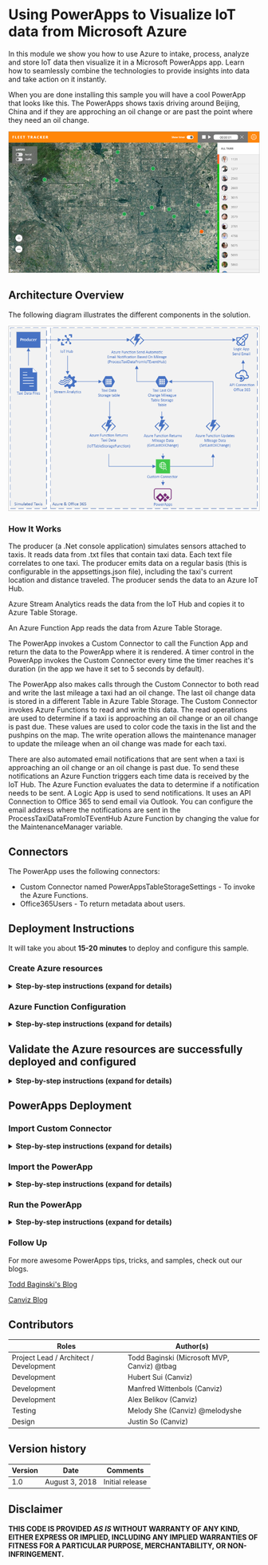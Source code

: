 # Using PowerApps to Visualize IoT data from Microsoft Azure

In this module we show you how to use Azure to intake, process, analyze and store IoT data then visualize it in a Microsoft PowerApps app. Learn how to seamlessly combine the technologies to provide insights into data and take action on it instantly.

When you are done installing this sample you will have a cool PowerApp that looks like this.  The PowerApps shows taxis driving around Beijing, China and if they are approching an oil change or are past the point where they need an oil change.

<kbd>![PowerApp](images/powerapps-iot-view.png)</kbd>

## Architecture Overview

The following diagram illustrates the different components in the solution.

<kbd>![Architecture](images/powerapps-iot-architecture.png)</kbd>

### How It Works

The producer (a .Net console application) simulates sensors attached to taxis.  It reads data from .txt files that contain taxi data.  Each text file correlates to one taxi.  The producer emits data on a regular basis (this is configurable in the appsettings.json file), including the taxi's current location and distance traveled.  The producer sends the data to an Azure IoT Hub.

Azure Stream Analytics reads the data from the IoT Hub and copies it to Azure Table Storage. 

An Azure Function App reads the data from Azure Table Storage.

The PowerApp invokes a Custom Connector to call the Function App and return the data to the PowerApp where it is rendered.  A timer control in the PowerApp invokes the Custom Connector every time the timer reaches it's duration (in the app we have it set to 5 seconds by default).

The PowerApp also makes calls through the Custom Connector to both read and write the last mileage a taxi had an oil change.  The last oil change data is stored in a different Table in Azure Table Storage.  The Custom Connector invokes Azure Functions to read and write this data.  The read operations are used to determine if a taxi is approaching an oil change or an oil change is past due.  These values are used to color code the taxis in the list and the pushpins on the map.  The write operation allows the maintenance manager to update the mileage when an oil change was made for each taxi. 

There are also automated email notifications that are sent when a taxi is approaching an oil change or an oil change is past due.  To send these notifications an Azure Function triggers each time data is received by the IoT Hub.  The Azure Function evaluates the data to determine if a notification needs to be sent.  A Logic App is used to send notifications.  It uses an API Connection to Office 365 to send email via Outlook.  You can configure the email address where the notifications are sent in the ProcessTaxiDataFromIoTEventHub Azure Function by changing the value for the MaintenanceManager variable.

## Connectors

The PowerApp uses the following connectors:

- Custom Connector named PowerAppsTableStorageSettings - To invoke the Azure Functions.
- Office365Users - To return metadata about users.

## Deployment Instructions

It will take you about **15-20 minutes** to deploy and configure this sample.

### Create Azure resources

<details>

We have created an ARM template that deploys most of the Azure resources automatically for you.  This section describes how to use the ARM template to deploy the Azure resources.  The ARM template deploys and configures these components:

- App Service	
- App Service plan	
- IoT Hub	
- API Connection	
- Logic app	
- Storage account	
- Stream Analytics job

<summary><strong>Step-by-step instructions (expand for details)</strong></summary><p>

1. Log into the Azure Management Portal with an account that has permissions to deploy new Azure resources.
2. To deploy the custom ARM template through the portal, click **Create a resource** and search for **Template Deployment** until you can select it from the options.
3. Click **Template Deployment**.
4. Click **Create**.
5. You see several options for creating a template. Click **Build your own template in the editor**.
6. You now have a blank template that is available for customizing. Delete the JSON in the blank template, then copy and paste the JSON from the [azuredeploy.json](./azuredeploy.json) file into the editor.
7. Click **Save**.
8. Enter a name for the **Resource group**.

    ![Template Deployment](images/powerapps-iot-templatedeployment.png)

10. Check the **I agree to the terms and conditions stated above** checkbox.
11. Click **Purchase**.
12. Please DO NOT close the browser window running the Azure resource deployment.  
13. After the Azure resources are deployed successfully, click the **Microsoft.Template** link to see the output values for **FUNCTIONAPPNAME**, and **IOTHUBENDPOINTPATH**.  
14. **Copy and paste** these values into a text file.
15. **Save** the text file.

    You will use the values in subsequent steps.

	<kbd>![Deployment result](images/powerapps-iot-deploymentresult.png)</kbd>

16. In the Notifications, click **Go to resource group**.

	<kbd>![Go to resource group](images/powerapps-iot-resource-group.png)</kbd>

17. In the **Overview** tab for the resource group, click **office365**.

	<kbd>![Go to resource group](images/powerapps-iot-office365.png)</kbd>

17. Under the menu in the **Overview** tab for the Office365 API Connection, click **This connection is not authenticated**.

	<kbd>![Go to resource group](images/powerapps-iot-office365-overview.png)</kbd>

17. Click **Authorize** to sign in with your account, then click **Save**.

	<kbd>![Office365 API Authorization](images/powerapps-iot-office365-auth.png)</kbd>

17. Return to the resource group, and click **IoTHub<xxx>**.

	<kbd>![IoT Hub](images/powerapps-iot-hub.png)</kbd>

17. Click the **IoT devices** tab.

	<kbd>![IoT Hub Devices](images/powerapps-iot-hub-devices.png)</kbd>

17. Click **Add**.

	<kbd>![Add device](images/powerapps-iot-hub-devices-add.png)</kbd>

17. Fill the field **Device Id**, then click **Save**.

    >In this case, the Device Id is `MyDotnetDevice`.

	<kbd>![Add device](images/powerapps-iot-hub-devices-form.png)</kbd>

17. Click the device you just created, then copy the **Connection string (primary key)** in the device details page, and save it as **IOT_HUB_CONNECTION_STRING** in your text file.

	<kbd>![Add device](images/powerapps-iot-hub-device-connection.png)</kbd>

</p></details>

### Azure Function Configuration

<details>

After the Azure resources are deployed you can deploy the Function App.  This section describes how to do that.

<summary><strong>Step-by-step instructions (expand for details)</strong></summary><p>

1. Open the file [Assets/ProcessTaxiDataFromIoTEventHub/function.json](./Assets/ProcessTaxiDataFromIoTEventHub/function.json)

2. Update the **bindings/path** value with the **IOTHUBENDPOINTPATH** value you saved in the text file.

   ```javascript
    {
      "bindings": [
        {
          "type": "eventHubTrigger",
          "name": "myEventHubMessage",
          "connection": "TaxiDataIoTHub_events_IOTHUB",
          "path": "taxidataiothub",
          "consumerGroup": "ProcessTaxiDataFromIoTEventHub",
          "cardinality": "many",
          "direction": "in"
        }
      ],
      "disabled": false
    }
   ```

1. In a web browser, go to https://<function_app_name>.scm.azurewebsites.net/DebugConsole

   >**Note:** Replace the <function_app_name> placeholder with the **FUNCTIONAPPNAME** value you saved in the text file.

2. Click **site**, then click **wwwroot** to go to the D:\home\site\wwwroot directory.

	>**Note:** You should configure the email address where the notifications are sent in the ProcessTaxiDataFromIoTEventHub Azure Function by changing the value for the MaintenanceManager variable before you upload the files.  You can also change this setting after the files are uploaded by editing it in the Azure Portal.
	
3. Upload the [GetLastOilChange](assets/), [IoTTableStorageFunction](assets/), [ProcessTaxiDataFromIoTEventHub](assets/) and [SetLastOilChange](assets/) folders by dragging and dropping them from your local file system to the wwwroot folder at the top half of the page.
 
   >**Note:** You may have to manually create the [GetLastOilChange](assets/), [IoTTableStorageFunction](assets/), [ProcessTaxiDataFromIoTEventHub](assets/) and [SetLastOilChange](assets/) folders in some browsers and then drag & drop the files into the new folder.

   <kbd>![App Service Folder](images/powerapps-iot-appwwwfolder.png)</kbd>

   After you upload the files, you will see them appear in the file list:

   <kbd>![Copy TableStorageFunction folder to wwwroot folder](images/powerapps-iot-copyfolder.png)</kbd>

</p></details>


##  Validate the Azure resources are successfully deployed and configured

<details>
	
Now you will run the console application to send taxi data to the Azure.  This section describes how to do it.

<summary><strong>Step-by-step instructions (expand for details)</strong></summary><p>
	
>**Note:** If you wish to run the producer from Visual Studio, please see the instructions in the [ConsoleAppsReadme.md](clients/ConsoleAppsReadme.md).

Use the command-line producer for macOS, Linux, or Windows to produce messages into the stream.

1. First, download the producer for macOS ([producer-osx-x64.zip](clients/binary/producer-osx-x64.zip)), Linux ([producer-linux-x64.zip](clients/binary/producer-linux-x64.zip)) and Windows ([producer-win10-x64.zip](clients/binary/producer-win10-x64.zip)).
2. Unzip the file.
3. Open the appsettings.json file.
4. Update the **connectionString** value with the **IOT_HUB_CONNECTION_STRING** value you saved in the text file.

   ```javascript
    {
      "clientFiles": "taxiData/1131.txt",
      "speed": 1,
      "IoT Hub": {
        "connectionString": "IOT_HUB_CONNECTION_STRING"
      }
    }
   ```

   > Note: If you wish to simulate multiple taxis, include multiple source data files in the clientFiles value, like this:

   ```javascript
    {
      "clientFiles": "taxiData/1131.txt,taxiData/1277.txt,taxiData/2560.txt,taxiData/2669.txt,taxiData/3015.txt,taxiData/3557.txt,taxiData/3579.txt,taxiData/3781.txt,taxiData/4798.txt,taxiData/5075.txt,taxiData/5099.txt,taxiData/5860.txt,taxiData/6275.txt",
      "speed": 1,
      "IoT Hub": {
        "connectionString": "IOT_HUB_CONNECTION_STRING"
      }
    }
   ```
    > Note: If you wish to speed up the rate the data is sent to Azure, increase the speed value.  This will make the taxis appear to drive around faster and log more miles quicker.

   ```javascript
    {
      "clientFiles": "taxiData/1131.txt,taxiData/1277.txt,taxiData/2560.txt,taxiData/2669.txt,taxiData/3015.txt,taxiData/3557.txt,taxiData/3579.txt,taxiData/3781.txt,taxiData/4798.txt,taxiData/5075.txt,taxiData/5099.txt,taxiData/5860.txt,taxiData/6275.txt",
      "speed": 6,
      "IoT Hub": {
        "connectionString": "IOT_HUB_CONNECTION_STRING"
      }
    }
   ```
    > Note: If you wish to add a initial mileage to each taxi, add a baseMileages setting for each taxi.

   ```javascript
    {
      "clientFiles": "taxiData/1131.txt,taxiData/1277.txt,taxiData/2560.txt,taxiData/2669.txt,taxiData/3015.txt,taxiData/3557.txt,taxiData/3579.txt,taxiData/3781.txt,taxiData/4798.txt,taxiData/5075.txt,taxiData/5099.txt,taxiData/5860.txt,taxiData/6275.txt",
      "speed": 6,
      "IoT Hub": {
        "connectionString": "IOT_HUB_CONNECTION_STRING"
      },
      "baseMileages": {
        "1131": "4000",
        "1277": "2000",
        "2560": "500",
        "2669": "0",
        "3015": "3000",
        "3557": "0",
        "3579": "0",
        "3781": "0",
        "4798": "0",
        "5075": "1800",
        "5099": "0",
        "5860": "0",
        "6275": "0"
      }
    }
   ```
5. **Save** the file.
6. Open a Command Prompt on your local machine, then go to the folder that hosts the extracted taxi producer files and run the taxi data producer to start emitting sensor data to the Azure.

   In Mac & Linux environments, run the following command: 
    ```console
    ./producer
    ```

   In a Windows environment, run the following command in the CMD console: 
    ```console
    producer.exe
    ```

    Each time the producer sends a message to the stream it prints a period on the screen, like this:
   ```console
   ./producer or producer.exe
   ...................................................................
   ...................
   ```

7. Finally, use the [Microsoft Azure Storage Explorer](https://azure.microsoft.com/en-us/features/storage-explorer/) to view the data and verify it made its way to the Azure Table Storage table.

    **For example:**
    
   <kbd>![Azure Table Storage](images/powerapps-iot-cosmosdb.png)</kbd>

   When you see data appearing in the Azure Storage Table you can move on to the next steps.

</p></details>

## PowerApps Deployment

### Import Custom Connector
<details>

This section describes how to deploy the custom connector named PowerAppsTableStorageSettings.  This is the custom connector that invokes the Azure Functions.

<summary><strong>Step-by-step instructions (expand for details)</strong></summary><p>

1. In a web browser, go to https://web.powerapps.com and login with your Office 365 account. 

2. Click the **setting** button on the navbar, then click **Custom connectors** to go to the custom connectors list.

   <kbd>![Custom Connectors](images/powerapps-iot-custom-connectors.png)</kbd>

3. Click the **Create custom connector** button, then click **Import an OpenAPI file**.

    <kbd>![Import Custom Connector](images/powerapps-iot-import-custom-connector.png)
    </kbd>

3. Enter the **Custom connector title**, select **Upload an OpenAPI file**, then click **Continue**.

    > Note: Use the value and file linked in the table below to complete this step.

    Fields|Value
    -|-
    Custom connector title | PowerAppsTableStorageSettings
    Upload an OpenAPI file | [PowerAppsTableStorageSettings.swagger.json](PowerAppsTableStorageSettings.swagger.json)

    <kbd>![Create Custom Connector](images/powerapps-iot-create-custom-connector.png)
    </kbd>
 
4. In the **General** section, replace the Function App name in the **Host** field. <function_app_name>.azurewebsites.net

   >**Note:** Replace the <function_app_name> placeholder with the **FUNCTIONAPPNAME** value you saved in the text file.

   <kbd>![Change Host Name](images/powerapps-iot-change-host-name.png)</kbd>

5. Save the Custom Connector.

   After you save it, you will see it appear in the Custom Connector list.

6. Create a connection to the Custom Connector you just created by clicking the add mark in Custom Connector item.

   <kbd>![Change Host Name](images/powerapps-iot-create-custom-connection.png)</kbd>

</p></details>

### Import the PowerApp

<details>
The import process used for this sample includes creating a PowerApp in the PowerApps editor, then importing the example PowerApp into the PowerApp you created.  This particular approach is necessary because Custom Connectors can only be updated during import, not created as new items.

<summary><strong>Step-by-step instructions (expand for details)</strong></summary><p>

1. In a web browser, go to https://web.powerapps.com and login with your Office 365 account.

2. Click **Apps** in the left menu, then click **Import package (preview)**.

   <kbd>![Custom Connectors](images/powerapps-iot-import-powerapps.png)</kbd>

3. Click **Upload** in the following page, then select the file [FleetTracker.zip](FleetTracker.zip).

   <kbd>![Import package](images/powerapps-iot-upload-package.png)</kbd>

4. After the upload is complete, you will see this page.

   <kbd>![Import package](images/powerapps-iot-fix-errors.png)</kbd>

6. Click the settings button for **PowerAppsTableStorageSettings**, select the custom connector you just created, then click **Save**. 

   <kbd>![Connection Selection](images/powerapps-iot-connection-selection.png)</kbd>

8. Click **Import**.

9. After the import process completes, the app is published as well.

</p>
</details>

### Run the PowerApp

<details>

Now the fun part, run the PowerApp!

<summary><strong>Step-by-step instructions (expand for details)</strong></summary><p>   
	
1. Get a Bing Map Key [here](https://www.microsoft.com/en-us/maps/create-a-bing-maps-key).  A Bing Map API Key is required to display the map.

1. In a web browser, go to https://web.powerapps.com and login with your Office 365 account.

2. Click **Apps** in the left menu, then click the App you just created.

   <kbd>![Run app](images/powerapps-iot-run-app.png)</kbd>

3. Click the **Show timer toggle** in the title bar, then click **Play**.

   <kbd>![Start](images/powerapps-iot-start.png)</kbd>

4. You can go to the settings page by clicking the **gear icon** in the header.

   <kbd>![Settings](images/powerapps-iot-settings.png)</kbd>

4. Enter your **Bing Map API Key** and click **Select Driver** to select a user for each taxi, then click **Save**.
  
   >**Note:** You need to set Bing Map API Key every time you open the app. If you want your Bing Map API Key to persist you can modify the code in the **OnStart** method in the **TaxiInfo** screen to set a default API Key.  Like this:
   
   Set(BingMapApiKey,"YOUR BING MAP API KEY");

	>**Note:** You can also use the settings screen to set the last oil change mileage values for each taxi. 

   <kbd>![Settings](images/powerapps-iot-settings-screen.png)</kbd>

3. Now the app looks like this.

   <kbd>![Start](images/powerapps-iot-view.png)</kbd>
   
</p></details>

### Follow Up

For more awesome PowerApps tips, tricks, and samples, check out our blogs.

[Todd Baginski's Blog](http://www.toddbaginski.com/blog)

[Canviz Blog](http://www.canviz.com)

## Contributors ##
| Roles                                    		| Author(s)                                			|
| ------------------------------------------- | ------------------------------------------------- |
| Project Lead / Architect / Development      | Todd Baginski (Microsoft MVP, Canviz) @tbag		|
| Development                            			| Hubert Sui (Canviz)  						|
| Development                            			| Manfred Wittenbols (Canviz)  						|
| Development                            			| Alex Belikov (Canviz) 						|
| Testing                                  		| Melody She (Canviz) @melodyshe   					|
| Design                                  		| Justin So (Canviz)    					|


## Version history ##

| Version | Date          		| Comments        |
| ------- | ------------------- | --------------- |
| 1.0     | August 3, 2018 	| Initial release |

## Disclaimer ##
**THIS CODE IS PROVIDED *AS IS* WITHOUT WARRANTY OF ANY KIND, EITHER EXPRESS OR IMPLIED, INCLUDING ANY IMPLIED WARRANTIES OF FITNESS FOR A PARTICULAR PURPOSE, MERCHANTABILITY, OR NON-INFRINGEMENT.**
